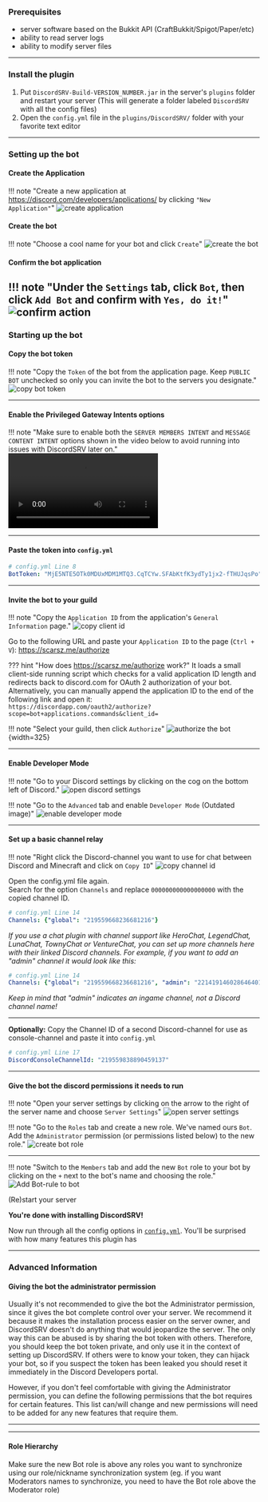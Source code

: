 ### Prerequisites

- server software based on the Bukkit API (CraftBukkit/Spigot/Paper/etc)
- ability to read server logs
- ability to modify server files

---

### Install the plugin

1. Put `DiscordSRV-Build-VERSION_NUMBER.jar` in the server's `plugins` folder and restart your server (This will generate a folder labeled `DiscordSRV` with all the config files)
1. Open the `config.yml` file in the `plugins/DiscordSRV/` folder with your favorite text editor

---

### Setting up the bot

#### Create the Application
!!! note "Create a new application at https://discord.com/developers/applications/ by clicking `"New Application"`"
    ![create application](/images/create_application.png)  
#### Create the bot
!!! note "Choose a cool name for your bot and click `Create`"
    ![create the bot](/images/create_bot.png)
#### Confirm the bot application
!!! note "Under the `Settings` tab, click `Bot`, then click `Add Bot` and confirm with `Yes, do it!`"
    ![confirm action](/images/create_bot_confirm.png)
---

### Starting up the bot

#### Copy the bot token
!!! note "Copy the `Token` of the bot from the application page. Keep `PUBLIC BOT` unchecked so only you can invite the bot to the servers you designate."
    ![copy bot token](/images/copy_token.png)

---

#### Enable the Privileged Gateway Intents options
!!! note "Make sure to enable both the `SERVER MEMBERS INTENT` and `MESSAGE CONTENT INTENT` options shown in the video below to avoid running into issues with DiscordSRV later on."
    ![](/images/enable_all_intents.mp4)

---

#### Paste the token into `config.yml`
```yaml
# config.yml Line 8
BotToken: "MjE5NTE5OTk0MDUxMDM1MTQ3.CqTCYw.SFAbKtfK3ydTy1jx2-fTHUJqsPo"
```  

---

#### Invite the bot to your guild

!!! note "Copy the `Application ID` from the application's `General Information` page."
    ![copy client id](/images/copy_application_id.png)  

Go to the following URL and paste your `Application ID` to the page (`Ctrl + V`): https://scarsz.me/authorize

??? hint "How does https://scarsz.me/authorize work?"
    It loads a small client-side running script which checks for a valid application ID length and redirects back to discord.com for OAuth 2 authorization of your bot. Alternatively, you can manually append the application ID to the end of the following link and open it:  
    `https://discordapp.com/oauth2/authorize?scope=bot+applications.commands&client_id=`

!!! note "Select your guild, then click `Authorize`"
    ![authorize the bot](/images/authorize_bot.png){width=325} 

---

#### Enable Developer Mode

!!! note "Go to your Discord settings by clicking on the cog on the bottom left of Discord."
    ![open discord settings](/images/open_discord_settings.png)  

!!! note "Go to the `Advanced` tab and enable `Developer Mode` (Outdated image)"
    ![enable developer mode](/images/enable_developer_mode.png)  

---

#### Set up a basic channel relay

!!! note "Right click the Discord-channel you want to use for chat between Discord and Minecraft and click on `Copy ID`"
    ![copy channel id](/images/copy_channel_id.png)  

Open the config.yml file again.  
Search for the option `Channels` and replace `000000000000000000` with the copied channel ID.
```yaml
# config.yml Line 14
Channels: {"global": "219559668236681216"}
```
_If you use a chat plugin with channel support like HeroChat, LegendChat, LunaChat, TownyChat or VentureChat, you can set up more channels here with their linked Discord channels. For example, if you want to add an "admin" channel it would look like this:_
```yaml
# config.yml Line 14
Channels: {"global": "219559668236681216", "admin": "221419146028646401"}
```
_Keep in mind that "admin" indicates an ingame channel, not a Discord channel name!_  
***  
**Optionally:**
Copy the Channel ID of a second Discord-channel for use as console-channel and paste it into `config.yml`
```yaml
# config.yml Line 17
DiscordConsoleChannelId: "219559838890459137"
```  

---

#### Give the bot the discord permissions it needs to run

!!! note "Open your server settings by clicking on the arrow to the right of the server name and choose `Server Settings`"
    ![open server settings](/images/open_server_settings.png)  

!!! note "Go to the `Roles` tab and create a new role. We've named ours `Bot`. Add the `Administrator` permission (or permissions listed below) to the new role."
    ![create bot role](/images/create_bot_role.png)  

---

!!! note "Switch to the `Members` tab and add the new `Bot` role to your bot by clicking on the `+` next to the bot's name and choosing the role."
    ![Add Bot-rule to bot](/images/add_role.png)  

(Re)start your server

**You're done with installing DiscordSRV!**

Now run through all the config options in [`config.yml`](https://config.discordsrv.com/config/_). You'll be surprised with how many features this plugin has

---

### Advanced Information

#### Giving the bot the administrator permission

Usually it's not recommended to give the bot the Administrator permission, since it gives the bot complete control over your server. We recommend it because it makes the installation process easier on the server owner, and DiscordSRV doesn't do anything that would jeopardize the server. The only way this can be abused is by sharing the bot token with others. Therefore, you should keep the bot token private, and only use it in the context of setting up DiscordSRV. If others were to know your token, they can hijack your bot, so if you suspect the token has been leaked you should reset it immediately in the Discord Developers portal.

However, if you don't feel comfortable with giving the Administrator permission, you can define the following permissions that the bot requires for certain features. This list can/will change and new permissions will need to be added for any new features that require them.
 
---


---

#### Role Hierarchy

Make sure the new Bot role is above any roles you want to synchronize using our role/nickname synchronization system (eg. if you want Moderators names to synchronize, you need to have the Bot role above the Moderator role)
